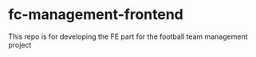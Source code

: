 # fc-management-frontend
 This repo is for developing the FE part for the football team management project
